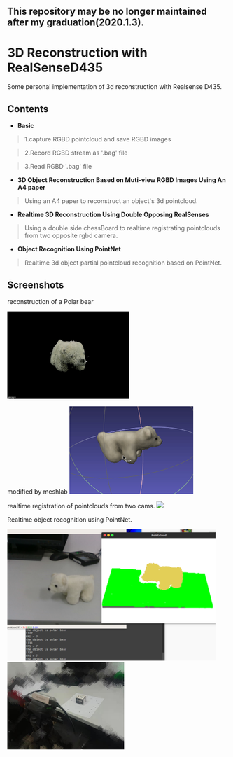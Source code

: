 This repository may be no longer maintained after my graduation(2020.1.3).  
---
# 3D Reconstruction with RealSenseD435
Some personal implementation of 3d reconstruction with Realsense D435.

## Contents
* **Basic**
> 1.capture RGBD pointcloud and save RGBD images

> 2.Record RGBD stream as '.bag' file

> 3.Read RGBD '.bag' file
* **3D Object Reconstruction Based on Muti-view RGBD Images Using An A4 paper**
> Using an A4 paper to reconstruct an object's 3d pointcloud.

* **Realtime 3D Reconstruction Using Double Opposing RealSenses**
> Using a double side chessBoard to realtime registrating pointclouds from two opposite rgbd camera.

* **Object Recognition Using PointNet**
> Realtime 3d object partial pointcloud recognition based on PointNet.
 

## Screenshots
reconstruction of a Polar bear
<!-- ![result](./Doc/bear.gif) -->
<img src="./Doc/bear.gif" height="200" width="" >

modified by meshlab
<img src="./Doc/bear2.gif" height="200" width="" >


realtime registration of pointclouds from two cams.
<img src="./Doc/doubleCam.gif" height="200" width="" >

Realtime object recognition using PointNet.

<img src="./Doc/PointNet.png" height="300" width="" >

<!-- ![result](./Doc/doubleCam.gif) -->
<img src="./Doc/workbench.jpg" height="200" width="" >

